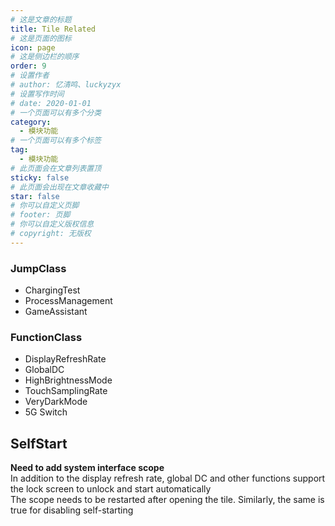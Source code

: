 ```yaml
---
# 这是文章的标题
title: Tile Related
# 这是页面的图标
icon: page
# 这是侧边栏的顺序
order: 9
# 设置作者
# author: 忆清鸣、luckyzyx
# 设置写作时间
# date: 2020-01-01
# 一个页面可以有多个分类
category:
  - 模块功能
# 一个页面可以有多个标签
tag:
  - 模块功能
# 此页面会在文章列表置顶
sticky: false
# 此页面会出现在文章收藏中
star: false
# 你可以自定义页脚
# footer: 页脚
# 你可以自定义版权信息
# copyright: 无版权
---
```


### JumpClass

- ChargingTest
- ProcessManagement
- GameAssistant

### FunctionClass

- DisplayRefreshRate
- GlobalDC
- HighBrightnessMode
- TouchSamplingRate
- VeryDarkMode
- 5G Switch

## SelfStart

**Need to add system interface scope**  
In addition to the display refresh rate, global DC and other functions support the lock screen to unlock and start automatically  
The scope needs to be restarted after opening the tile. Similarly, the same is true for disabling self-starting  
